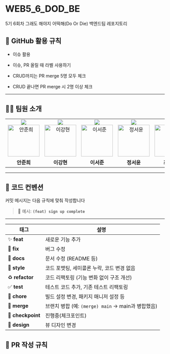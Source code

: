 # WEB5_6_DOD_BE
5기 6회차 그래도 해야지 어떡해(Do Or Die) 백엔드팀 레포지토리

## 🚀 GitHub 활용 규칙
- 이슈 활용

- 이슈, PR 올릴 때 라벨 사용하기

- CRUD까지는 PR merge 5명 모두 체크

- CRUD 끝나면 PR merge 시 2명 이상 체크

---

## 🧑‍💻 팀원 소개

<div align="center">

<table>
  <tbody>
    <tr>
      <td align="center">
        <img src="https://img.shields.io/badge/Team%20Member-000000" /><br> <a href="https://github.com/june3780"><img src="https://github.com/june3780.png" width="100px;" alt="안준희"/></a> </td>
      <td align="center">
        <img src="https://img.shields.io/badge/Backend%20Leader-04e0d5" /><br> <a href="https://github.com/Leeka99"><img src="https://github.com/Leeka99.png" width="100px;" alt="이강현"/></a> </td>
      <td align="center">
        <img src="https://img.shields.io/badge/Product%20Owner-%2300264B" /><br> <a href="https://github.com/leeseojun34"><img src="https://github.com/leeseojun34.png" width="100px;" alt="이서준"/></a> </td>
      <td align="center">
        <img src="https://img.shields.io/badge/Team%20Member-8629f9" /><br> <a href="https://github.com/yoozafree"><img src="https://github.com/yoozafree.png" width="100px;" alt="정서윤"/></a> </td>
      <td align="center">
        <img src="https://img.shields.io/badge/Team%20Member-fb69a3" /><br> <a href="https://github.com/qkqehenr7"><img src="https://github.com/qkqehenr7.png" width="100px;" alt="최동준"/></a> </td>
    </tr>
    <tr>
      <td align="center"><b>안준희</b></td> <td align="center"><b>이강현</b></td> <td align="center"><b>이서준</b></td> <td align="center"><b>정서윤</b></td> <td align="center"><b>최동준</b></td> </tr>
  </tbody>
</table>

</div>

---

## 🧾 코드 컨벤션

커밋 메시지는 다음 규칙에 맞춰 작성합니다

> 📌 예시: **`(feat) sign up complete`**

---

| 태그                | 설명                                      |
|-------------------|-----------------------------------------|
| ✨ **feat**        | 새로운 기능 추가                               |
| 🐛 **fix**        | 버그 수정                                   |
| 📝 **docs**       | 문서 수정 (README 등)                        |
| 💄 **style**      | 코드 포맷팅, 세미콜론 누락, 코드 변경 없음               |
| ♻️ **refactor**   | 코드 리팩토링 (기능 변화 없이 구조 개선)                |
| ✅ **test**        | 테스트 코드 추가, 기존 테스트 리팩토링                  |
| 🔧 **chore**      | 빌드 설정 변경, 패키지 매니저 설정 등                  |
| 🔀 **merge**      | 브랜치 병합 (예: `(merge) main` → main과 병합했음) |
| 📍 **checkpoint** | 진행중(체크포인트)                              |
| 🎨 **design**     | 뷰 디자인 변경                                |

## 📝 PR 작성 규칙